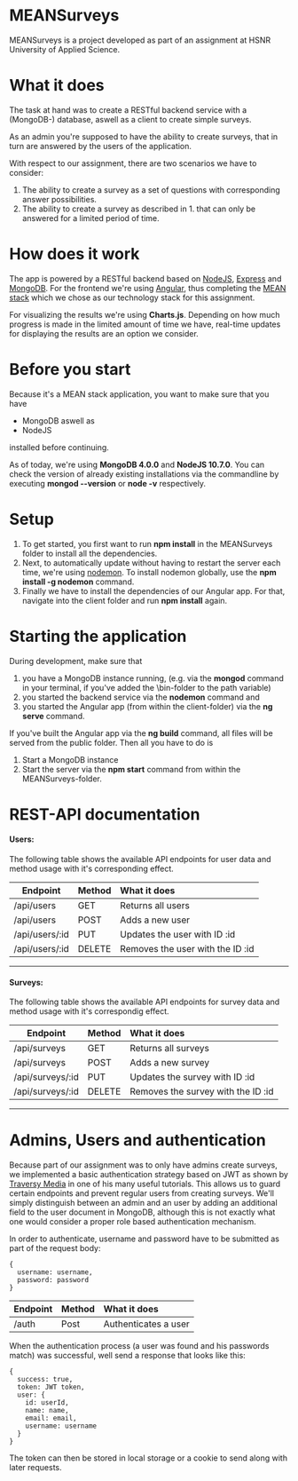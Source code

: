 # MEANSurveys
MEANSurveys is a project developed as part of an assignment at HSNR University of Applied Science.

# What it does
The task at hand was to create a RESTful backend service with a (MongoDB-) database, aswell as 
a client to create simple surveys.

As an admin you're supposed to have the ability to create surveys, that in turn are answered by the users of
the application.

With respect to our assignment, there are two scenarios we have to consider:
1. The ability to create a survey as a set of questions with corresponding answer possibilities.
2. The ability to create a survey as described in 1. that can only be answered for a limited period of time.

# How does it work
The app is powered by a RESTful backend based on [NodeJS](https://nodejs.org/en/), [Express](http://expressjs.com/) and [MongoDB](https://www.mongodb.com/).
For the frontend we're using [Angular](https://angular.io/), thus completing the [MEAN stack](https://en.wikipedia.org/wiki/MEAN_(software_bundle)) which we 
chose as our technology stack for this assignment.

For visualizing the results we're using __Charts.js__. Depending on how much progress is made
in the limited amount of time we have, real-time updates for displaying the results are 
an option we consider.

# Before you start
Because it's a MEAN stack application, you want to make sure that you have
* MongoDB	aswell as
* NodeJS 

installed before continuing.

As of today, we're using __MongoDB 4.0.0__ and __NodeJS 10.7.0__.
You can check the version of already existing installations via 
the commandline by executing __mongod --version__ or __node -v__ respectively.

# Setup

1. To get started, you first want to run __npm install__ in the MEANSurveys folder 
   to install all the dependencies.
2. Next, to automatically update without having to restart the server each time, 
   we're using [nodemon](https://www.npmjs.com/package/nodemon). To install nodemon globally, use the __npm install -g nodemon__ command.
3. Finally we have to install the dependencies of our Angular app. For that, navigate into the client
   folder and run __npm install__ again.

# Starting the application
During development, make sure that
1. you have a MongoDB instance running,
  (e.g. via the __mongod__ command in your terminal, if you've added the \bin-folder to the path variable)
2. you started the backend service via the __nodemon__ command	and
3. you started the Angular app (from within the client-folder) via the __ng serve__ command.

If you've built the Angular app via the __ng build__ command, all files will be 
served from the public folder. Then all you have to do is

1. Start a MongoDB instance
2. Start the server via the __npm start__ command from within the MEANSurveys-folder.

# REST-API documentation

<h4>Users:</h4>
<p>The following table shows the available API endpoints for user data and method usage with it's corresponding effect.</p>

| Endpoint        | Method         | What it does                               |
| --------------- |:---------------| :------------------------------------------|
| /api/users      | GET            | Returns all users                          |
| /api/users      | POST           | Adds a new user                            |
| /api/users/:id  | PUT            | Updates the user with ID :id               |
| /api/users/:id  | DELETE         | Removes the user with the ID :id           |
<hr>
<h4>Surveys:</h4>
<p>The following table shows the available API endpoints for survey data and method usage with it's correspondig effect.</p>

| Endpoint          | Method         | What it does                               |
| ----------------- |:---------------| :------------------------------------------|
| /api/surveys      | GET            | Returns all surveys                        |
| /api/surveys      | POST           | Adds a new survey                          |
| /api/surveys/:id  | PUT            | Updates the survey with ID :id             |
| /api/surveys/:id  | DELETE         | Removes the survey with the ID :id         |
<hr>

# Admins, Users and authentication
Because part of our assignment was to only have admins create surveys, we implemented a
basic authentication strategy based on JWT as shown by [Traversy Media](https://www.youtube.com/watch?v=uONz0lEWft0&list=PLillGF-RfqbZMNtaOXJQiDebNXjVapWPZ&index=1) in one of his many useful tutorials. This allows us to guard certain endpoints and prevent regular
users from creating surveys. We'll simply distinguish between an admin and an user by adding an
additional field to the user document in MongoDB, although this is not exactly what one would
consider a proper role based authentication mechanism.

In order to authenticate, username and password have to be submitted as part of the request body:

```
{
  username: username,
  password: password
}
```

| Endpoint          | Method         | What it does                               |
| ----------------- |:---------------| :------------------------------------------|
| /auth             | Post           | Authenticates a user                       |

When the authentication process (a user was found and his passwords match) was successful, well send a response that looks like this:

```
{
  success: true,
  token: JWT token,
  user: {
    id: userId,
    name: name,
    email: email,
    username: username
  }
}
```
The token can then be stored in local storage or a cookie to send along with later requests.